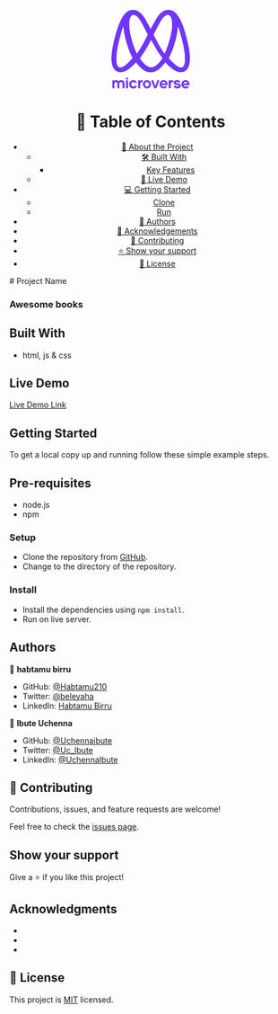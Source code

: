 <a name="readme-top"></a>

<div align="center">

  <img src="murple_logo.png" alt="logo" width="140"  height="auto" />
  <br/>

  <!-- TABLE OF CONTENTS -->

# 📗 Table of Contents

- [📖 About the Project](#about-project)
  - [🛠 Built With](#built-with)
    - [Key Features](#key-features)
  - [🚀 Live Demo](#live-demo)
- [💻 Getting Started](#getting-started)
  - [Clone](#clone)
  - [Run](#run)
- [👥 Authors](#authors)
- [🙏 Acknowledgements](#acknowledgements)
- [🤝 Contributing](#contributing)
- [⭐️ Show your support](#support)
- [📝 License](#license)


</div>
# Project Name

  <h3><b>Awesome books</b></h3>

## Built With

- html, js & css

## Live Demo

[Live Demo Link]()

## Getting Started

To get a local copy up and running follow these simple example steps.

## Pre-requisites

- node.js
- npm

### Setup

- Clone the repository from [GitHub](https://github.com/Habtamu210/awesome-books).
- Change to the directory of the repository.

### Install

- Install the dependencies using `npm install`.
- Run on live server.

## Authors

👤 **habtamu birru**

- GitHub: [@Habtamu210](https://github.com/Habtamu210)
- Twitter: [@beleyaha](https://twitter.com/beleyaha)
- LinkedIn: [Habtamu Birru](https://linkedin.com/in/habtamu-birru-4187ab20/)

👤 **Ibute Uchenna**

- GitHub: [@Uchennaibute](https://github.com/Uchennaibute@github)
- Twitter: [@Uc_Ibute](https://twitter.com/Uc_Ibute@twitter)
- LinkedIn: [@UchennaIbute](https://linkedin.com/in/Uchennaibute@linkedin)
## 🤝 Contributing

Contributions, issues, and feature requests are welcome!

Feel free to check the [issues page](https://github.com/Habtamu210/Awesome-books/issues).

## Show your support

Give a ⭐️ if you like this project!

## Acknowledgments

-
-
-

## 📝 License

This project is [MIT](./MIT.md) licensed.
